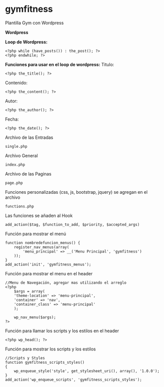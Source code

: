 # gymfitness
Plantilla Gym con Wordpress

**Wordpress**

**Loop de Wordpress:**

    <?php while (have_posts()) : the_post(); ?>
    <?php endwhile; ?>

**Funciones para usar en el loop de wordpress:**
Titulo:

	<?php the_title(); ?>

Contenido:

	<?php the_content(); ?>

Autor:

    <?php the_author(); ?>

Fecha:

	<?php the_date(); ?>

Archivo de las Entradas

	single.php

Archivo General

	index.php

Archivo de las Paginas

	page.php

Funciones personalizadas (css, js, bootstrap, jquery) se agregan en el archivo

	functions.php

Las funciones se añaden al Hook

	add_action($tag, $function_to_add, $priority, $accepted_args)

Función para mostrar el menú
    
    function nombredefuncion_menus() {
        register_nav_menus(array(
            'menu_principal' => __('Menu Principal', 'gymfitness')
        ));
    }
    add_action('init', 'gymfitness_menus');
    
Función para mostrar el menu en el header

	//Menu de Navegación, agregar mas utilizando el arreglo
	<?php 
        $args = array(
        'theme-location' => 'menu-principal',
        'container' => 'nav',
        'container_class' => 'menu-principal'
        );

        wp_nav_menu($args);
    ?>
    
Función para llamar los scripts y los estilos en el header

	<?php wp_head(); ?>

Función para mostrar los scripts y los estilos

	//Scripts y Styles
    function gymfitness_scripts_styles()
    {
        wp_enqueue_style('style', get_stylesheet_uri(), array(), '1.0.0');
    }
    add_action('wp_enqueue_scripts', 'gymfitness_scripts_styles');
